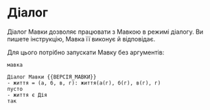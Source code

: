 # Діалог

<subject>Діалог Мавки</subject> дозволяє працювати з <subject>Мавкою</subject> в режимі діалогу. Ви пишете інструкцію,
<subject>Мавка</subject> її виконує й відповідає.

Для цього потрібно запускати <subject>Мавку</subject> без аргументів:

```shell
мавка
```

```plaintext
Діалог Мавки {{ВЕРСІЯ_МАВКИ}}
- життя = (а, б, в, г): життя(а(г), б(г), в(г), г)
пусто
- життя є Дія
так
```